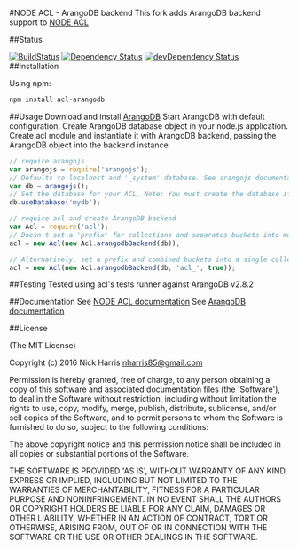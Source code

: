 #NODE ACL - ArangoDB backend
This fork adds ArangoDB backend support to [NODE ACL](https://github.com/OptimalBits/node_acl)

##Status

[![BuildStatus](https://secure.travis-ci.org/nharris85/node_acl_arangodb.png?branch=master)](http://travis-ci.org/nharris85/node_acl_arangodb)
[![Dependency Status](https://david-dm.org/nharris85/node_acl_arangodb.svg)](https://david-dm.org/nharris85/node_acl_arangodb)
[![devDependency Status](https://david-dm.org/nharris85/node_acl_arangodb/dev-status.svg)](https://david-dm.org/nharris85/node_acl_arangodb#info=devDependencies)
##Installation

Using npm:

```javascript
npm install acl-arangodb
```

##Usage
Download and install [ArangoDB](https://www.arangodb.com/)
Start ArangoDB with default configuration.
Create ArangoDB database object in your node.js application.
Create acl module and instantiate it with ArangoDB backend, passing the ArangoDB object into the backend instance.

```javascript
// require arangojs
var arangojs = require('arangojs');
// Defaults to localhost and '_system' database. See arangojs documentation for configuration options
var db = arangojs();
// Set the database for your ACL. Note: You must create the database if it doesn't exist already.
db.useDatabase('mydb');

// require acl and create ArangoDB backend
var Acl = require('acl');
// Doesn't set a 'prefix' for collections and separates buckets into multiple collections.
acl = new Acl(new Acl.arangodbBackend(db));

// Alternatively, set a prefix and combined buckets into a single collection
acl = new Acl(new Acl.arangodbBackend(db, 'acl_', true));
```
##Testing
Tested using acl's tests runner against ArangoDB v2.8.2

##Documentation
See [NODE ACL documentation](https://github.com/OptimalBits/node_acl#documentation)
See [ArangoDB documentation](https://docs.arangodb.com)

##License

(The MIT License)

Copyright (c) 2016 Nick Harris <nharris85@gmail.com>

Permission is hereby granted, free of charge, to any person obtaining
a copy of this software and associated documentation files (the
'Software'), to deal in the Software without restriction, including
without limitation the rights to use, copy, modify, merge, publish,
distribute, sublicense, and/or sell copies of the Software, and to
permit persons to whom the Software is furnished to do so, subject to
the following conditions:

The above copyright notice and this permission notice shall be
included in all copies or substantial portions of the Software.

THE SOFTWARE IS PROVIDED 'AS IS', WITHOUT WARRANTY OF ANY KIND,
EXPRESS OR IMPLIED, INCLUDING BUT NOT LIMITED TO THE WARRANTIES OF
MERCHANTABILITY, FITNESS FOR A PARTICULAR PURPOSE AND NONINFRINGEMENT.
IN NO EVENT SHALL THE AUTHORS OR COPYRIGHT HOLDERS BE LIABLE FOR ANY
CLAIM, DAMAGES OR OTHER LIABILITY, WHETHER IN AN ACTION OF CONTRACT,
TORT OR OTHERWISE, ARISING FROM, OUT OF OR IN CONNECTION WITH THE
SOFTWARE OR THE USE OR OTHER DEALINGS IN THE SOFTWARE.
